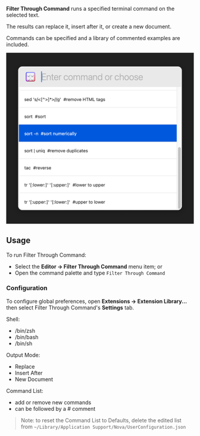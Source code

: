 **Filter Through Command** runs a specified terminal command on the selected text.

The results can replace it, insert after it, or create a new document.

Commands can be specified and a library of commented examples are included.

![](https://raw.githubusercontent.com/gingerbeardman/Filter-Through-Command/refs/heads/main/nova-filter-through-command.png)


## Usage

To run Filter Through Command:

- Select the **Editor → Filter Through Command** menu item; or
- Open the command palette and type `Filter Through Command`


### Configuration

To configure global preferences, open **Extensions → Extension Library...** then select Filter Through Command's **Settings** tab.

Shell:
- /bin/zsh
- /bin/bash
- /bin/sh

Output Mode:
- Replace
- Insert After
- New Document

Command List:
- add or remove new commands
- can be followed by a # comment

> Note: to reset the Command List to Defaults, delete the edited list from `~/Library/Application Support/Nova/UserConfiguration.json`
